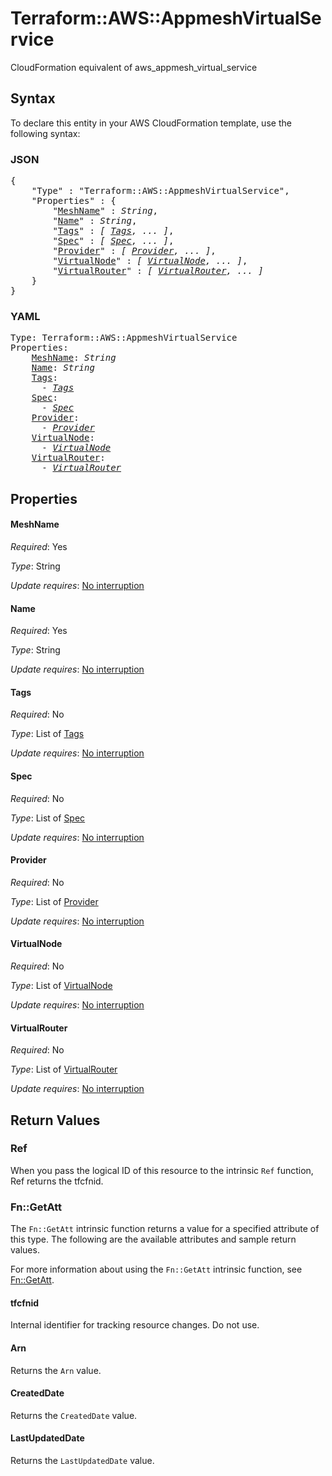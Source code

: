 # Terraform::AWS::AppmeshVirtualService

CloudFormation equivalent of aws_appmesh_virtual_service

## Syntax

To declare this entity in your AWS CloudFormation template, use the following syntax:

### JSON

<pre>
{
    "Type" : "Terraform::AWS::AppmeshVirtualService",
    "Properties" : {
        "<a href="#meshname" title="MeshName">MeshName</a>" : <i>String</i>,
        "<a href="#name" title="Name">Name</a>" : <i>String</i>,
        "<a href="#tags" title="Tags">Tags</a>" : <i>[ <a href="tags.md">Tags</a>, ... ]</i>,
        "<a href="#spec" title="Spec">Spec</a>" : <i>[ <a href="spec.md">Spec</a>, ... ]</i>,
        "<a href="#provider" title="Provider">Provider</a>" : <i>[ <a href="provider.md">Provider</a>, ... ]</i>,
        "<a href="#virtualnode" title="VirtualNode">VirtualNode</a>" : <i>[ <a href="virtualnode.md">VirtualNode</a>, ... ]</i>,
        "<a href="#virtualrouter" title="VirtualRouter">VirtualRouter</a>" : <i>[ <a href="virtualrouter.md">VirtualRouter</a>, ... ]</i>
    }
}
</pre>

### YAML

<pre>
Type: Terraform::AWS::AppmeshVirtualService
Properties:
    <a href="#meshname" title="MeshName">MeshName</a>: <i>String</i>
    <a href="#name" title="Name">Name</a>: <i>String</i>
    <a href="#tags" title="Tags">Tags</a>: <i>
      - <a href="tags.md">Tags</a></i>
    <a href="#spec" title="Spec">Spec</a>: <i>
      - <a href="spec.md">Spec</a></i>
    <a href="#provider" title="Provider">Provider</a>: <i>
      - <a href="provider.md">Provider</a></i>
    <a href="#virtualnode" title="VirtualNode">VirtualNode</a>: <i>
      - <a href="virtualnode.md">VirtualNode</a></i>
    <a href="#virtualrouter" title="VirtualRouter">VirtualRouter</a>: <i>
      - <a href="virtualrouter.md">VirtualRouter</a></i>
</pre>

## Properties

#### MeshName

_Required_: Yes

_Type_: String

_Update requires_: [No interruption](https://docs.aws.amazon.com/AWSCloudFormation/latest/UserGuide/using-cfn-updating-stacks-update-behaviors.html#update-no-interrupt)

#### Name

_Required_: Yes

_Type_: String

_Update requires_: [No interruption](https://docs.aws.amazon.com/AWSCloudFormation/latest/UserGuide/using-cfn-updating-stacks-update-behaviors.html#update-no-interrupt)

#### Tags

_Required_: No

_Type_: List of <a href="tags.md">Tags</a>

_Update requires_: [No interruption](https://docs.aws.amazon.com/AWSCloudFormation/latest/UserGuide/using-cfn-updating-stacks-update-behaviors.html#update-no-interrupt)

#### Spec

_Required_: No

_Type_: List of <a href="spec.md">Spec</a>

_Update requires_: [No interruption](https://docs.aws.amazon.com/AWSCloudFormation/latest/UserGuide/using-cfn-updating-stacks-update-behaviors.html#update-no-interrupt)

#### Provider

_Required_: No

_Type_: List of <a href="provider.md">Provider</a>

_Update requires_: [No interruption](https://docs.aws.amazon.com/AWSCloudFormation/latest/UserGuide/using-cfn-updating-stacks-update-behaviors.html#update-no-interrupt)

#### VirtualNode

_Required_: No

_Type_: List of <a href="virtualnode.md">VirtualNode</a>

_Update requires_: [No interruption](https://docs.aws.amazon.com/AWSCloudFormation/latest/UserGuide/using-cfn-updating-stacks-update-behaviors.html#update-no-interrupt)

#### VirtualRouter

_Required_: No

_Type_: List of <a href="virtualrouter.md">VirtualRouter</a>

_Update requires_: [No interruption](https://docs.aws.amazon.com/AWSCloudFormation/latest/UserGuide/using-cfn-updating-stacks-update-behaviors.html#update-no-interrupt)

## Return Values

### Ref

When you pass the logical ID of this resource to the intrinsic `Ref` function, Ref returns the tfcfnid.

### Fn::GetAtt

The `Fn::GetAtt` intrinsic function returns a value for a specified attribute of this type. The following are the available attributes and sample return values.

For more information about using the `Fn::GetAtt` intrinsic function, see [Fn::GetAtt](https://docs.aws.amazon.com/AWSCloudFormation/latest/UserGuide/intrinsic-function-reference-getatt.html).

#### tfcfnid

Internal identifier for tracking resource changes. Do not use.

#### Arn

Returns the <code>Arn</code> value.

#### CreatedDate

Returns the <code>CreatedDate</code> value.

#### LastUpdatedDate

Returns the <code>LastUpdatedDate</code> value.

